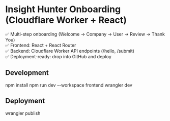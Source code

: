 # Insight Hunter Onboarding (Cloudflare Worker + React)

✅ Multi-step onboarding (Welcome → Company → User → Review → Thank You)  
✅ Frontend: React + React Router  
✅ Backend: Cloudflare Worker API endpoints (/hello, /submit)  
✅ Deployment-ready: drop into GitHub and deploy

## Development
npm install
npm run dev --workspace frontend
wrangler dev

## Deployment
wrangler publish
